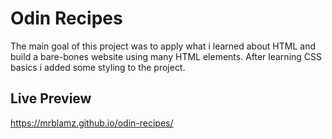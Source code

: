 # Odin Recipes

The main goal of this project was to apply what i learned about HTML and build a bare-bones website using many HTML elements.
After learning CSS basics i added some styling to the project.

## Live Preview

https://mrblamz.github.io/odin-recipes/
